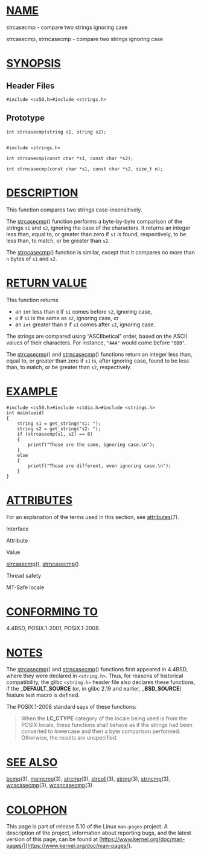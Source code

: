 [NAME](#name)
=============

strcasecmp - compare two strings ignoring case

strcasecmp, strncasecmp - compare two strings ignoring case

[SYNOPSIS](#synopsis)
=====================

Header Files
------------

    #include <cs50.h>#include <strings.h>

Prototype
---------

    int strcasecmp(string s1, string s2);
    

    #include <strings.h>
    
    int strcasecmp(const char *s1, const char *s2);
    
    int strncasecmp(const char *s1, const char *s2, size_t n);

[DESCRIPTION](#description)
===========================

This function compares two strings case-insensitively.

The [strcasecmp](strcasecmp)() function performs a byte-by-byte comparison of the strings `s1` and `s2`, ignoring the case of the characters. It returns an integer less than, equal to, or greater than zero if `s1` is found, respectively, to be less than, to match, or be greater than `s2`.

The [strncasecmp](strncasecmp)() function is similar, except that it compares no more than `n` bytes of `s1` and `s2`.

[RETURN VALUE](#return-value)
=============================

This function returns

*   an `int` less than `0` if `s1` comes before `s2`, ignoring case,
*   `0` if `s1` is the same as `s2`, ignoring case, or
*   an `int` greater than `0` if `s1` comes after `s2`, ignoring case.

The strings are compared using “ASCIIbetical” order, based on the ASCII values of their characters. For instance, `"AAA"` would come before `"BBB"`.

The [strcasecmp](strcasecmp)() and [strncasecmp](strncasecmp)() functions return an integer less than, equal to, or greater than zero if `s1` is, after ignoring case, found to be less than, to match, or be greater than `s2`, respectively.

[EXAMPLE](#example)
===================

    #include <cs50.h>#include <stdio.h>#include <strings.h>
    int main(void)
    {
        string s1 = get_string("s1: ");
        string s2 = get_string("s2: ");
        if (strcasecmp(s1, s2) == 0)
        {
            printf("Those are the same, ignoring case.\n");
        }
        else
        {
            printf("Those are different, even ignoring case.\n");
        }
    }
    

[ATTRIBUTES](#attributes)
=========================

For an explanation of the terms used in this section, see [attributes](/7/attributes)(7).

Interface

Attribute

Value

[strcasecmp](strcasecmp)(), [strncasecmp](strncasecmp)()

Thread safety

MT-Safe locale

[CONFORMING TO](#conforming-to)
===============================

4.4BSD, POSIX.1-2001, POSIX.1-2008.

[NOTES](#notes)
===============

The [strcasecmp](strcasecmp)() and [strncasecmp](strncasecmp)() functions first appeared in 4.4BSD, where they were declared in `<string.h>`. Thus, for reasons of historical compatibility, the glibc `<string.h>` header file also declares these functions, if the **\_DEFAULT\_SOURCE** (or, in glibc 2.19 and earlier, **\_BSD\_SOURCE**) feature test macro is defined.

The POSIX.1-2008 standard says of these functions:

> When the **LC\_CTYPE** category of the locale being used is from the POSIX locale, these functions shall behave as if the strings had been converted to lowercase and then a byte comparison performed. Otherwise, the results are unspecified.

[SEE ALSO](#see-also)
=====================

[bcmp](/3/bcmp)(3), [memcmp](/3/memcmp)(3), [strcmp](/3/strcmp)(3), [strcoll](/3/strcoll)(3), [string](/3/string)(3), [strncmp](/3/strncmp)(3), [wcscasecmp](/3/wcscasecmp)(3), [wcsncasecmp](/3/wcsncasecmp)(3)

[COLOPHON](#colophon)
=====================

This page is part of release 5.10 of the Linux `man-pages` project. A description of the project, information about reporting bugs, and the latest version of this page, can be found at [https://www.kernel.org/doc/man-pages/](https://www.kernel.org/doc/man-pages/).